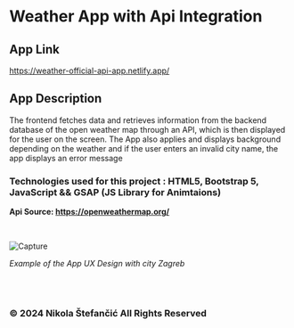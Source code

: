 # Weather App with Api Integration

## App Link 

https://weather-official-api-app.netlify.app/

## App Description

The frontend fetches data and retrieves information from the backend database of the open weather map through an API, which is then displayed for the user on the screen.
The App also applies and displays background depending on the weather and if the user enters an invalid city name, the app displays an error message

### Technologies used for this project : HTML5, Bootstrap 5, JavaScript && GSAP (JS Library for Animtaions)

**Api Source: https://openweathermap.org/**

<br>

![Capture](https://github.com/nstefan55/Weather-App-with-API/assets/121696125/cb744daf-8afd-45a0-ae18-9552ffbd5b97)

_Example of the App UX Design with city Zagreb_

<br>
<br>

### &copy; 2024 Nikola Štefančić All Rights Reserved
